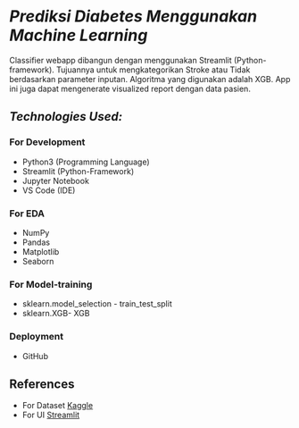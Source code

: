 # *Prediksi Diabetes Menggunakan Machine Learning*

Classifier webapp dibangun dengan menggunakan Streamlit (Python-framework). Tujuannya untuk mengkategorikan Stroke atau Tidak berdasarkan parameter inputan. Algoritma yang digunakan adalah XGB. App ini juga dapat mengenerate visualized report dengan data pasien.


## *Technologies Used:*

### For Development
* Python3 (Programming Language)
* Streamlit (Python-Framework)
* Jupyter Notebook
* VS Code (IDE)

### For EDA
* NumPy
* Pandas
* Matplotlib
* Seaborn

### For Model-training
* sklearn.model_selection - train_test_split
* sklearn.XGB- XGB


### Deployment
* GitHub

## References
* For Dataset [Kaggle](https://www.kaggle.com/uciml/Stroke-Dataset)
* For UI [Streamlit](https://streamlit.io/)

